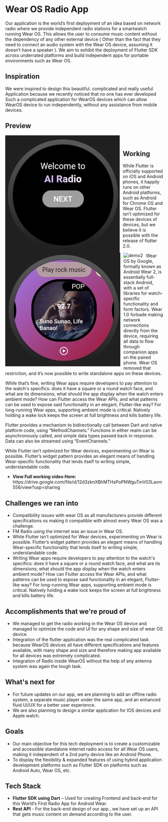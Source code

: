 # Wear OS Radio App

Our application is the world’s first deployment of an idea based on network radio where we provide independent radio stations for a smartwatch running Wear OS. This allows the user to consume music content without the dependency of any other external device ( Other than the fact that they need to connect an audio system with the Wear OS device, assuming it doesn’t have a speaker ). We aim to exhibit the deployment of Flutter SDK across underrated platforms and build independent apps for portable environments such as Wear OS.

## Inspiration

We were inspired to design this beautiful. complicated and really useful Application because we recently noticed that no one has ever developed Such a complicated application for WearOS devices which can allow WearOS device to run independently, without any assistance from mobile devices.

## Preview

<img src="./Demo/ss1.jpg"
     alt="demo1"
     style="float: left; margin-right: 10px;" />
<img src="./Demo/ss2.jpg"
     alt="demo2"
     style="float: left; margin-right: 10px;" />
<br>
<img src="./Demo/working.gif"
     alt="demo2"
     style="float: left; margin-right: 10px;" />

## Working

While Flutter is officially supported on iOS and Android phones, it happily runs on other Android platforms, such as Android for Chrome OS and Wear OS. Flutter isn’t optimized for these devices of devices, but we believe it is possible with the release of flutter 2.0.

Wear OS by Google, formally known as Android Wear 2, is essentially full-stack Android, with a set of libraries for watch-specific functionality and form factors. Wear 1.0 forbade making network connections directly from the device, requiring all data to flow through companion apps on the paired phone. Wear OS removed that restriction, and it’s now possible to write standalone apps on these devices.

While that’s fine, writing Wear apps require developers to pay attention to the watch's specifics: does it have a square or a round watch face, and what are its dimensions; what should the app display when the watch enters ambient mode?
How can Flutter access the Wear APIs, and what patterns can be used to expose said functionality in an elegant, Flutter-like way?
For long-running Wear apps, supporting ambient mode is critical. Natively holding a wake lock keeps the screen at full brightness and kills battery life.

Flutter provides a mechanism to bidirectionally call between Dart and native platform code, using “MethodChannels.” Functions in either realm can be asynchronously called, and simple data types passed back in response. Data can also be streamed using “EventChannels.”

While Flutter isn’t optimized for Wear devices, experimenting on Wear is possible. Flutter’s widget pattern provides an elegant means of handling Wear-specific functionality that lends itself to writing simple, understandable code.

<ul>
<li><b>View Full working video Here:</b> https://drive.google.com/file/d/12d3zknXBhMTHsPoPNWguTmV03Lavm556/view?usp=sharing</li>
</ul>

## Challenges we ran into

- Compatibility issues with wear OS as all manufacturers provide different specifications os making it compatible with almost every Wear OS was a challenge.
- FM Radio using the internet was an issue in Wear OS.
- While Flutter isn’t optimized for Wear devices, experimenting on Wear is possible. Flutter’s widget pattern provides an elegant means of handling Wear-specific functionality that lends itself to writing simple, understandable code.
- Writing Wear apps require developers to pay attention to the watch's specifics: does it have a square or a round watch face, and what are its dimensions; what should the app display when the watch enters ambient mode? How can Flutter access the Wear APIs, and what patterns can be used to expose said functionality in an elegant, Flutter-like way? For long-running Wear apps, supporting ambient mode is critical. Natively holding a wake lock keeps the screen at full brightness and kills battery life.

## Accomplishments that we're proud of

- We managed to get the radio working in the Wear OS device and managed to optimize the code and UI for any shape and size of wear OS device.
- Integration of the flutter application was the real complicated task because WearOS devices all have different specifications and features available, with many shape and size and therefore making app available for all devices was extremely complicated.
- Integration of Radio inside WearOS without the help of any antenna system was again the tough task.

## What's next for

- For future updates on our app, we are planning to add an offline radio system, a separate music player under the same app, and an enhanced fluid UI/UX for a better user experience.
- We are also planning to design a similar application for IOS devices and Apple watch.

## Goals

- Our main objective for this tech deployment is to create a customizable and accessible standalone internet radio access for all Wear OS users, making it independent of a 2nd party device like an Android Phone.
- To display the flexibility & expanded features of using hybrid application development platforms such as Flutter SDK on platforms such as Android Auto, Wear OS, etc.

## Tech Stack

- <b>Flutter SDK using Dart</b> – Used for creating Frontend and back-end for this World’s First Radio App for Android Wear.
- <b>Rest API</b> - For the back-end design of our app , we have set up an API that gets music content on demand according to the user.
